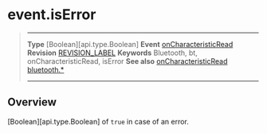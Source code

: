 # event.isError

> --------------------- ------------------------------------------------------------------------------------------
> __Type__              [Boolean][api.type.Boolean]
> __Event__             [onCharacteristicRead](/plugin.bluetooth.type.Gatt.event.onCharacteristicRead.md)
> __Revision__          [REVISION_LABEL](REVISION_URL)
> __Keywords__          Bluetooth, bt, onCharacteristicRead, isError
> __See also__          [onCharacteristicRead](/plugin.bluetooth.type.Gatt.event.onCharacteristicRead.md)
>						[bluetooth.*](/plugin.bluetooth.md)
> --------------------- ------------------------------------------------------------------------------------------

## Overview

[Boolean][api.type.Boolean] of `true` in case of an error.